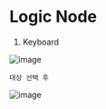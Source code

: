 Logic Node
============

1. Keyboard 

![image](https://user-images.githubusercontent.com/30430227/146662642-c8044021-7ad4-439b-b19e-133746c58309.png)

`대상 선택 후`

![image](https://user-images.githubusercontent.com/30430227/146662651-8d2f987b-0149-4d58-bfe2-f6f0b3ef0f6d.png)

